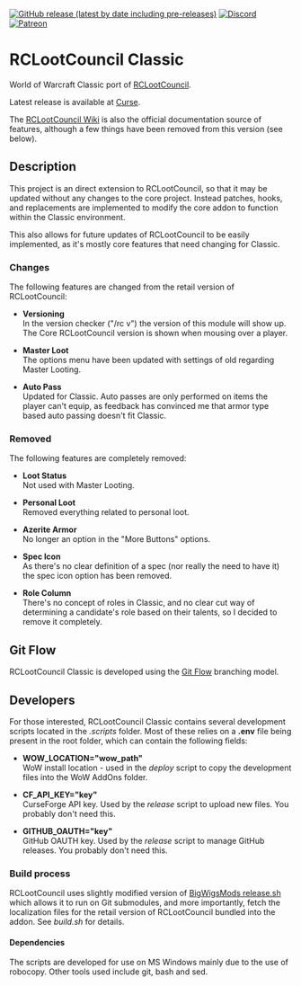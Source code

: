 [![GitHub release (latest by date including pre-releases)](https://img.shields.io/github/v/release/evil-morfar/RCLootCouncil_Classic?include_prereleases)](https://www.curseforge.com/wow/addons/rclootcouncil-classic)
[![Discord](https://img.shields.io/discord/427445230870986752?color=%237289DA&label=Discord)](http://discord.rclootcouncil.com)
[![Patreon](https://img.shields.io/badge/patreon-donate-orange.svg)](https://patreon.com/rclootcouncil)

# RCLootCouncil Classic
World of Warcraft Classic port of [RCLootCouncil](https://www.curseforge.com/wow/addons/rclootcouncil).

Latest release is available at [Curse](https://www.curseforge.com/wow/addons/rclootcouncil-classic/).

The [RCLootCouncil Wiki](https://github.com/evil-morfar/RCLootCouncil2/wiki) is also the official documentation source of features, although a few things have been removed from this version (see below).

## Description
This project is an direct extension to RCLootCouncil, so that it may be updated without any changes to the core project. Instead patches, hooks, and replacements are implemented to modify the core addon to function within the Classic environment.

This also allows for future updates of RCLootCouncil to be easily implemented, as it's mostly core features that need changing for Classic.


### Changes
The following features are changed from the retail version of RCLootCouncil:

* **Versioning**  
In the version checker ("/rc v") the version of this module will show up. The Core RCLootCouncil version is shown when mousing over a player.

* **Master Loot**  
The options menu have been updated with settings of old regarding Master Looting.

* **Auto Pass**  
Updated for Classic. Auto passes are only performed on items the player can't equip, as feedback has convinced me that armor type based auto passing doesn't fit Classic.


### Removed
The following features are completely removed:

* **Loot Status**  
Not used with Master Looting.

* **Personal Loot**  
Removed everything related to personal loot.

* **Azerite Armor**  
No longer an option in the "More Buttons" options.

* **Spec Icon**  
As there's no clear definition of a spec (nor really the need to have it) the spec icon option has been removed.

* **Role Column**  
There's no concept of roles in Classic, and no clear cut way of determining a candidate's role based on their talents, so I decided to remove it completely.


## Git Flow
RCLootCouncil Classic is developed using the [Git Flow](https://nvie.com/posts/a-successful-git-branching-model/) branching model.


## Developers
For those interested, RCLootCouncil Classic contains several development scripts located in the *.scripts* folder. Most of these relies on a **.env** file being present in the root folder, which can contain the following fields:
* **WOW_LOCATION="wow_path"**  
WoW install location - used in the *deploy* script to copy the development files into the WoW AddOns folder.

* **CF_API_KEY="key"**  
CurseForge API key. Used by the *release* script to upload new files. You probably don't need this.

* **GITHUB_OAUTH="key"**  
GitHub OAUTH key. Used by the *release* script to manage GitHub releases. You probably don't need this.

### Build process
RCLootCouncil uses slightly modified version of [BigWigsMods release.sh](https://github.com/BigWigsMods/packager) which allows it to run on Git submodules, and more importantly, fetch the localization files for the retail version of RCLootCouncil bundled into the addon. See *build.sh* for details.

#### Dependencies
The scripts are developed for use on MS Windows mainly due to the use of robocopy. Other tools used include git, bash and sed.
